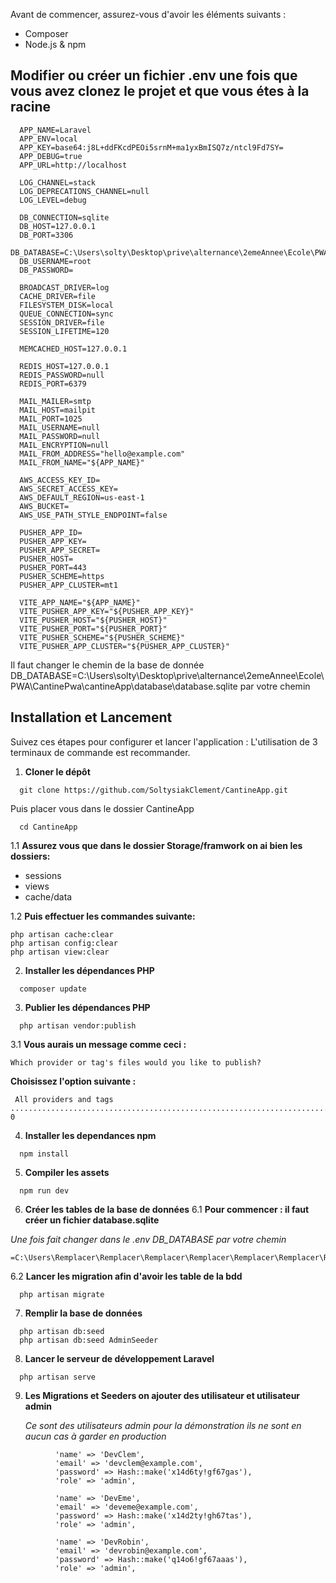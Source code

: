 Avant de commencer, assurez-vous d'avoir les éléments suivants :

- Composer
- Node.js & npm

## Modifier ou créer un fichier .env une fois que vous avez clonez le projet et que vous étes à la racine
  ```
    APP_NAME=Laravel
    APP_ENV=local
    APP_KEY=base64:j8L+ddFKcdPEOi5srnM+ma1yxBmISQ7z/ntcl9Fd7SY=
    APP_DEBUG=true
    APP_URL=http://localhost

    LOG_CHANNEL=stack
    LOG_DEPRECATIONS_CHANNEL=null
    LOG_LEVEL=debug

    DB_CONNECTION=sqlite
    DB_HOST=127.0.0.1
    DB_PORT=3306
    DB_DATABASE=C:\Users\solty\Desktop\prive\alternance\2emeAnnee\Ecole\PWA\CantinePwa\cantineApp\database\database.sqlite
    DB_USERNAME=root
    DB_PASSWORD=

    BROADCAST_DRIVER=log
    CACHE_DRIVER=file
    FILESYSTEM_DISK=local
    QUEUE_CONNECTION=sync
    SESSION_DRIVER=file
    SESSION_LIFETIME=120

    MEMCACHED_HOST=127.0.0.1

    REDIS_HOST=127.0.0.1
    REDIS_PASSWORD=null
    REDIS_PORT=6379

    MAIL_MAILER=smtp
    MAIL_HOST=mailpit
    MAIL_PORT=1025
    MAIL_USERNAME=null
    MAIL_PASSWORD=null
    MAIL_ENCRYPTION=null
    MAIL_FROM_ADDRESS="hello@example.com"
    MAIL_FROM_NAME="${APP_NAME}"

    AWS_ACCESS_KEY_ID=
    AWS_SECRET_ACCESS_KEY=
    AWS_DEFAULT_REGION=us-east-1
    AWS_BUCKET=
    AWS_USE_PATH_STYLE_ENDPOINT=false

    PUSHER_APP_ID=
    PUSHER_APP_KEY=
    PUSHER_APP_SECRET=
    PUSHER_HOST=
    PUSHER_PORT=443
    PUSHER_SCHEME=https
    PUSHER_APP_CLUSTER=mt1

    VITE_APP_NAME="${APP_NAME}"
    VITE_PUSHER_APP_KEY="${PUSHER_APP_KEY}"
    VITE_PUSHER_HOST="${PUSHER_HOST}"
    VITE_PUSHER_PORT="${PUSHER_PORT}"
    VITE_PUSHER_SCHEME="${PUSHER_SCHEME}"
    VITE_PUSHER_APP_CLUSTER="${PUSHER_APP_CLUSTER}"
  ```

  Il faut changer le chemin de la base de donnée 
  DB_DATABASE=C:\Users\solty\Desktop\prive\alternance\2emeAnnee\Ecole\PWA\CantinePwa\cantineApp\database\database.sqlite
  par votre chemin

## Installation et Lancement

Suivez ces étapes pour configurer et lancer l'application :
L'utilisation de 3 terminaux de commande est recommander.
1. **Cloner le dépôt**

  ```
    git clone https://github.com/SoltysiakClement/CantineApp.git
  ```
 Puis placer vous dans le dossier CantineApp 
 ```
   cd CantineApp
 ```

 1.1 **Assurez vous que dans le dossier Storage/framwork on ai bien les dossiers:**
  - sessions
  - views
  - cache/data

  1.2 **Puis effectuer les commandes suivante:**

```
php artisan cache:clear
php artisan config:clear
php artisan view:clear
```
2. **Installer les dépendances PHP**
  ```
    composer update
  ```
3. **Publier les dépendances PHP**
 
  ```
    php artisan vendor:publish
  ```
  3.1 **Vous aurais un message comme ceci :**
  ```
  Which provider or tag's files would you like to publish?
  ```
  **Choisissez l'option suivante :**
  ```
   All providers and tags ........................................................................................ 0  
  ```

4.  **Installer les dependances npm**
  ```
    npm install
  ```
5. **Compiler les assets**
  ```
    npm run dev
  ```

6. **Créer les tables de la base de données**
6.1 **Pour commencer : il faut  créer un fichier database.sqlite**

*Une fois fait changer dans le .env DB_DATABASE par votre chemin*  
```
=C:\Users\Remplacer\Remplacer\Remplacer\Remplacer\Remplacer\Remplacer\Remplacer\Remplacer\cantineApp\database\database.sqlite
```  
6.2 **Lancer les migration afin d'avoir les table de la bdd**
  ```
    php artisan migrate
  ```

7. **Remplir la base de données**
  ```
    php artisan db:seed
    php artisan db:seed AdminSeeder
  ```

8. **Lancer le serveur de développement Laravel**
  ```
    php artisan serve
  ```
9. **Les Migrations et Seeders on ajouter des utilisateur et utilisateur admin**
    
    *Ce sont des utilisateurs admin pour la démonstration ils ne sont en aucun cas à garder en production*
  ```
            'name' => 'DevClem',
            'email' => 'devclem@example.com',
            'password' => Hash::make('x14d6ty!gf67gas'),
            'role' => 'admin',

            'name' => 'DevEme',
            'email' => 'deveme@example.com',
            'password' => Hash::make('x14d2ty!gh67tas'),
            'role' => 'admin',
       
            'name' => 'DevRobin',
            'email' => 'devrobin@example.com',
            'password' => Hash::make('q14o6!gf67aaas'),
            'role' => 'admin',
      
  ```
